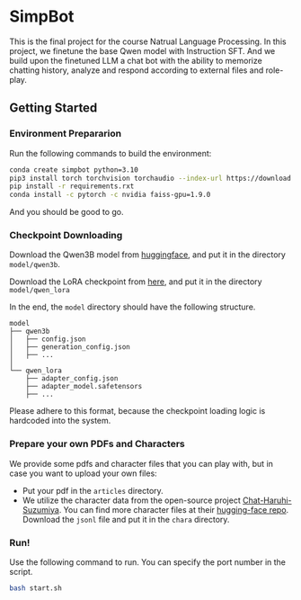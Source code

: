 # SimpBot

This is the final project for the course Natrual Language Processing. In this project, we finetune the base Qwen model with Instruction SFT. And we build upon the finetuned LLM a chat bot with the ability to memorize chatting history, analyze and respond according to external files and role-play.

## Getting Started

### Environment Prepararion
Run the following commands to build the environment:
```bash
conda create simpbot python=3.10
pip3 install torch torchvision torchaudio --index-url https://download.pytorch.org/whl/cu118
pip install -r requirements.rxt
conda install -c pytorch -c nvidia faiss-gpu=1.9.0
```
And you should be good to go.

### Checkpoint Downloading
Download the Qwen3B model from [huggingface](https://huggingface.co/Qwen/Qwen2.5-3B/tree/main), and put it in the directory `model/qwen3b`.

Download the LoRA checkpoint from [here](https://jbox.sjtu.edu.cn/l/w1Fwxn), and put it in the directory `model/qwen_lora`

In the end, the `model` directory should have the following structure.
```
model
├── qwen3b
│   ├── config.json
│   ├── generation_config.json
│   ├── ...
│
└── qwen_lora
    ├── adapter_config.json
    ├── adapter_model.safetensors
    ├── ...
```
Please adhere to this format, because the checkpoint loading logic is hardcoded into the system.

### Prepare your own PDFs and Characters
We provide some pdfs and character files that you can play with, but in case you want to upload your own files:
- Put your pdf in the `articles` directory.
- We utilize the character data from the open-source project [Chat-Haruhi-Suzumiya](https://github.com/LC1332/Chat-Haruhi-Suzumiya/tree/290bf4ad22076156083804013012847a77c0646c). You can find more character files at their [hugging-face repo](https://huggingface.co/datasets/silk-road/ChatHaruhi-RolePlaying/tree/main). Download the `jsonl` file and put it in the `chara` directory.

### Run!
Use the following command to run. You can specify the port number in the script.
```bash
bash start.sh
```